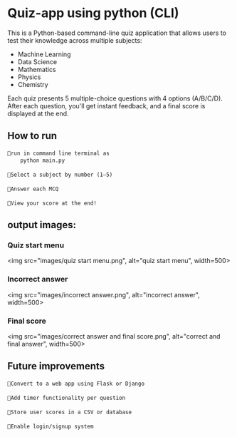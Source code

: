 # Quiz-app using python (CLI)

This is a Python-based command-line quiz application that allows users to test their knowledge across multiple subjects:

- Machine Learning  
- Data Science  
- Mathematics  
- Physics  
- Chemistry  

Each quiz presents 5 multiple-choice questions with 4 options (A/B/C/D). After each question, you'll get instant feedback, and a final score is displayed at the end.

## How to run

    🔸run in command line terminal as
        python main.py
    
    🔸Select a subject by number (1–5)

    🔸Answer each MCQ

    🔸View your score at the end!

## output images:
### Quiz start menu
<img src="images/quiz start menu.png", alt="quiz start menu", width=500>

### Incorrect answer
<img src="images/incorrect answer.png", alt="incorrect answer", width=500>

### Final score
<img src="images/correct answer and final score.png", alt="correct and final answer", width=500>

## Future improvements

    🔸Convert to a web app using Flask or Django

    🔸Add timer functionality per question

    🔸Store user scores in a CSV or database

    🔸Enable login/signup system